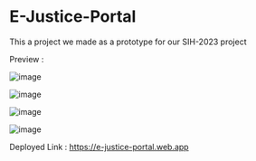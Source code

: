 # E-Justice-Portal

This a project we made as a prototype for our SIH-2023 project 

Preview :

![image](https://github.com/KILLERTIAN/case-management/assets/77867638/6eb9c88f-1cf3-4fd9-9b0e-e4baaa644a40)

![image](https://github.com/KILLERTIAN/case-management/assets/77867638/97311e39-c150-4791-b7ce-33e4f1503f52)

![image](https://github.com/KILLERTIAN/case-management/assets/77867638/4bfad09c-e2f1-4c86-bcaf-2eaaf6efff1c)

![image](https://github.com/KILLERTIAN/case-management/assets/77867638/cf2ff494-9677-4682-b884-adfcfda41e95)

Deployed Link : https://e-justice-portal.web.app
